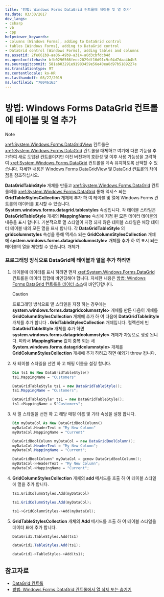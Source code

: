 ```yaml
---
title: '방법: Windows Forms DataGrid 컨트롤에 테이블 및 열 추가'
ms.date: 03/30/2017
dev_langs:
- csharp
- vb
- cpp
helpviewer_keywords:
- columns [Windows Forms], adding to DataGrid control
- tables [Windows Forms], adding to DataGrid control
- DataGrid control [Windows Forms], adding tables and columns
ms.assetid: 2fe661b9-aa06-49b9-a314-a0d3cbfdcb4d
ms.openlocfilehash: bfb0296566fecc2029df16d91c9c04d7daa4b4b5
ms.sourcegitcommit: 581ab03291e91983459e56e40ea8d97b5189227e
ms.translationtype: MT
ms.contentlocale: ko-KR
ms.lasthandoff: 08/27/2019
ms.locfileid: "70046163"
---
```

# <a name="how-to-add-tables-and-columns-to-the-windows-forms-datagrid-control"></a>방법: Windows Forms DataGrid 컨트롤에 테이블 및 열 추가

> [!NOTE]
> <xref:System.Windows.Forms.DataGridView> 컨트롤은 <xref:System.Windows.Forms.DataGrid> 컨트롤을 대체하고 여기에 다른 기능을 추가하여 새로 도입된 컨트롤이지만 이전 버전과의 호환성 및 이후 사용 가능성을 고려하여 <xref:System.Windows.Forms.DataGrid> 컨트롤을 계속 유지하도록 선택할 수 있습니다. 자세한 내용은 [Windows Forms DataGridView 및 DataGrid 컨트롤의 차이점](differences-between-the-windows-forms-datagridview-and-datagrid-controls.md)을 참조하십시오.

**DataGridTableStyle** 개체를 만들고 <xref:System.Windows.Forms.DataGrid> 컨트롤의를 <xref:System.Windows.Forms.DataGrid> 통해 액세스 되는 **GridTableStylesCollection** 개체에 추가 하 여 테이블 및 열에 Windows Forms 컨트롤의 데이터를 표시할 수 있습니다. **System.windows.forms.datagrid.tablestyles** 속성입니다. 각 테이블 스타일은 **DataGridTableStyle** 개체의 **MappingName** 속성에 지정 된 모든 데이터 테이블의 내용을 표시 합니다. 기본적으로 열 스타일이 지정 되지 않은 테이블 스타일은 해당 데이터 테이블 내의 모든 열을 표시 합니다. 각 **DataGridTableStyle** 의 **gridcolumnstyles** 속성을 통해 액세스 되는 **GridColumnStylesCollection** 개체에 **system.windows.forms.datagridcolumnstyle>** 개체를 추가 하 여 표시 되는 테이블의 열을 제한할 수 있습니다. 개체가.

### <a name="to-add-a-table-and-column-to-a-datagrid-programmatically"></a>프로그래밍 방식으로 DataGrid에 테이블과 열을 추가 하려면

1. 테이블에 데이터를 표시 하려면 먼저 <xref:System.Windows.Forms.DataGrid> 컨트롤을 데이터 집합에 바인딩해야 합니다. 자세한 내용은 [방법: Windows Forms DataGrid 컨트롤을 데이터 소스](how-to-bind-the-windows-forms-datagrid-control-to-a-data-source.md)에 바인딩합니다.

    > [!CAUTION]
    > 프로그래밍 방식으로 열 스타일을 지정 하는 경우에는 **system.windows.forms.datagridcolumnstyle>** 개체를 만든 다음이 개체를 **GridColumnStylesCollection** 개체에 추가 하 여 다음에 **DataGridTableStyle** 개체를 추가 합니다 **. GridTableStylesCollection** 개체입니다. 컬렉션에 빈 **DataGridTableStyle** 개체를 추가 하면 **system.windows.forms.datagridcolumnstyle>** 개체가 자동으로 생성 됩니다. 따라서 **MappingName** 값이 중복 되는 새 **System.windows.forms.datagridcolumnstyle>** 개체를 **GridColumnStylesCollection** 개체에 추가 하려고 하면 예외가 throw 됩니다.

2. 새 테이블 스타일을 선언 하 고 매핑 이름을 설정 합니다.

    ```vb
    Dim ts1 As New DataGridTableStyle()
    ts1.MappingName = "Customers"
    ```

    ```csharp
    DataGridTableStyle ts1 = new DataGridTableStyle();
    ts1.MappingName = "Customers";
    ```

    ```cpp
    DataGridTableStyle* ts1 = new DataGridTableStyle();
    ts1->MappingName = S"Customers";
    ```

3. 새 열 스타일을 선언 하 고 해당 매핑 이름 및 기타 속성을 설정 합니다.

    ```vb
    Dim myDataCol As New DataGridBoolColumn()
    myDataCol.HeaderText = "My New Column"
    myDataCol.MappingName = "Current"
    ```

    ```csharp
    DataGridBoolColumn myDataCol = new DataGridBoolColumn();
    myDataCol.HeaderText = "My New Column";
    myDataCol.MappingName = "Current";
    ```

    ```cpp
    DataGridBoolColumn^ myDataCol = gcnew DataGridBoolColumn();
    myDataCol->HeaderText = "My New Column";
    myDataCol->MappingName = "Current";
    ```

4. **GridColumnStylesCollection** 개체의 **add** 메서드를 호출 하 여 테이블 스타일에 열을 추가 합니다.

    ```vb
    ts1.GridColumnStyles.Add(myDataCol)
    ```

    ```csharp
    ts1.GridColumnStyles.Add(myDataCol);
    ```

    ```cpp
    ts1->GridColumnStyles->Add(myDataCol);
    ```

5. **GridTableStylesCollection** 개체의 **Add** 메서드를 호출 하 여 테이블 스타일을 데이터 표에 추가 합니다.

    ```vb
    DataGrid1.TableStyles.Add(ts1)
    ```

    ```csharp
    dataGrid1.TableStyles.Add(ts1);
    ```

    ```cpp
    dataGrid1->TableStyles->Add(ts1);
    ```

## <a name="see-also"></a>참고자료

- [DataGrid 컨트롤](datagrid-control-windows-forms.md)
- [방법: Windows Forms DataGrid 컨트롤에서 열 삭제 또는 숨기기](how-to-delete-or-hide-columns-in-the-windows-forms-datagrid-control.md)
